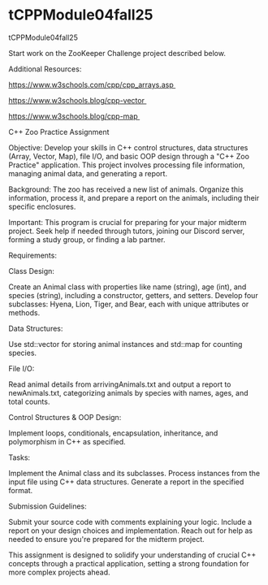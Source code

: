 # tCPPModule04fall25
tCPPModule04fall25

Start work on the ZooKeeper Challenge project described below.

Additional Resources:

https://www.w3schools.com/cpp/cpp_arrays.asp 

https://www.w3schools.blog/cpp-vector 

https://www.w3schools.blog/cpp-map 

C++ Zoo Practice Assignment

Objective:
Develop your skills in C++ control structures, data structures (Array, Vector, Map), file I/O, and basic OOP design through a "C++ Zoo Practice" application. This project involves processing file information, managing animal data, and generating a report.

Background:
The zoo has received a new list of animals. Organize this information, process it, and prepare a report on the animals, including their specific enclosures.

Important:
This program is crucial for preparing for your major midterm project. Seek help if needed through tutors, joining our Discord server, forming a study group, or finding a lab partner.

Requirements:

Class Design:

Create an Animal class with properties like name (string), age (int), and species (string), including a constructor, getters, and setters.
Develop four subclasses: Hyena, Lion, Tiger, and Bear, each with unique attributes or methods.

Data Structures:

Use std::vector for storing animal instances and std::map for counting species.

File I/O:

Read animal details from arrivingAnimals.txt and output a report to newAnimals.txt, categorizing animals by species with names, ages, and total counts.

Control Structures & OOP Design:

Implement loops, conditionals, encapsulation, inheritance, and polymorphism in C++ as specified.

Tasks:

Implement the Animal class and its subclasses.
Process instances from the input file using C++ data structures.
Generate a report in the specified format.

Submission Guidelines:

Submit your source code with comments explaining your logic.
Include a report on your design choices and implementation.
Reach out for help as needed to ensure you're prepared for the midterm project.

This assignment is designed to solidify your understanding of crucial C++ concepts through a practical application, setting a strong foundation for more complex projects ahead.
